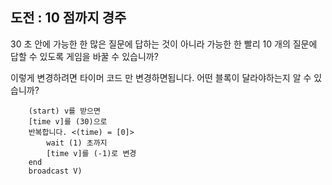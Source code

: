 ## 도전 : 10 점까지 경주

30 초 안에 가능한 한 많은 질문에 답하는 것이 아니라 가능한 한 빨리 10 개의 질문에 답할 수 있도록 게임을 바꿀 수 있습니까?

이렇게 변경하려면 타이머 코드 만 변경하면됩니다. 어떤 블록이 달라야하는지 알 수 있습니까?

```blocks3
    (start) v를 받으면
    [time v]를 (30)으로
    반복합니다. <(time) = [0]>
        wait (1) 초까지
        [time v]를 (-1)로 변경
    end
    broadcast V)
```